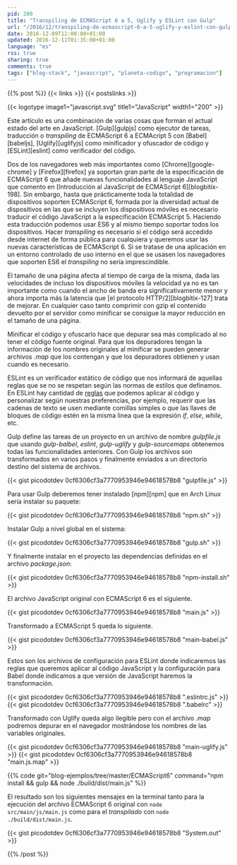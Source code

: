```yaml
---
pid: 200
title: "Transpiling de ECMAScript 6 a 5, Uglify y ESLint con Gulp"
url: "/2016/12/transpiling-de-ecmascript-6-a-5-uglify-y-eslint-con-gulp/"
date: 2016-12-09T12:00:00+01:00
updated: 2016-12-11T01:35:00+01:00
language: "es"
rss: true
sharing: true
comments: true
tags: ["blog-stack", "javascript", "planeta-codigo", "programacion"]
---
```


{{% post %}}
{{< links >}}
{{< postslinks >}}

{{< logotype image1="javascript.svg" title1="JavaScript" width1="200" >}}

Este artículo es una combinación de varias cosas que forman el actual estado del arte en JavaScript. [Gulp][gulpjs] como ejecutor de tareas, traducción o _transpiling_ de ECMAScript 6 a ECMAcript 5 con [Babel][babeljs], [Uglify][uglifyjs] como minificador y ofuscador de código y [ESLint][eslint] como verificador del código.

Dos de los navegadores web más importantes como [Chrome][google-chrome] y [Firefox][firefox] ya soportan gran parte de la especificación de ECMAScript 6 que añade nuevas funcionalidades al lenguaje JavaScript que comento en [Introducción al JavaScript de ECMAScript 6][blogbitix-198]. Sin embargo, hasta que prácticamente toda la totalidad de dispositivos soporten ECMAScript 6, formada por la diversidad actual de dispositivos en las que se incluyen los dispositivos móviles es necesario traducir el código JavaScript a la especificación ECMAScript 5. Haciendo esta traducción podemos usar ES6 y al mismo tiempo soportar todos los dispositivos. Hacer _transpiling_ es necesario si el código será accedido desde internet de forma pública para cualquiera y queremos usar las nuevas características de ECMAScript 6. Si se tratase de una aplicación en un entorno controlado de uso interno en el que se usasen los navegadores que soporten ES6 el _transpiling_ no sería imprescindible.

El tamaño de una página afecta al tiempo de carga de la misma, dada las velocidades de incluso los dispositivos móviles la velocidad ya no es tan importante como cuando el ancho de banda era significativamente menor y ahora importa más la latencia que [el protocolo HTTP/2][blogbitix-127] trata de mejorar. En cualquier caso tanto comprimir con gzip el contenido devuelto por el servidor como minificar se consigue la mayor reducción en el tamaño de una página.

Minificar el código y ofuscarlo hace que depurar sea más complicado al no tener el código fuente original. Para que los depuradores tengan la información de los nombres originales al minificar se pueden generar archivos _.map_ que los contengan y que los depuradores obtienen y usan cuando es necesario.

ESLint es un verificador estático de código que nos informará de aquellas reglas que se no se respetan según las normas de estilos que definamos. En ESLint hay cantidad de [reglas](https://eslint.org/docs/rules/) que podemos aplicar al código y personalizar según nuestras preferencias, por ejemplo, requerir que las cadenas de texto se usen mediante comillas simples o que las llaves de bloques de código estén en la misma linea que la expresión _if_, _else_, _while_, etc.

Gulp define las tareas de un proyecto en un archivo de nombre _gulpfile.js_ que usando _gulp-balbel_, _eslint_, _gulp-uglify_ y _gulp-sourcemaps_ obtenemos todas las funcionalidades anteriores. Con Gulp los archivos son transformados en varios pasos y finalmente enviados a un directorio destino del sistema de archivos.

{{< gist picodotdev 0cf6306cf3a7770953946e94618578b8 "gulpfile.js" >}}

Para usar Gulp deberemos tener instalado [npm][npm] que en Arch Linux sería instalar su paquete:

{{< gist picodotdev 0cf6306cf3a7770953946e94618578b8 "npm.sh" >}}

Instalar Gulp a nivel global en el sistema:

{{< gist picodotdev 0cf6306cf3a7770953946e94618578b8 "gulp.sh" >}}

Y finalmente instalar en el proyecto las dependencias definidas en el archivo _package.json_:

{{< gist picodotdev 0cf6306cf3a7770953946e94618578b8 "npm-install.sh" >}}

El archivo JavaScript original con ECMAScript 6 es el siguiente.

{{< gist picodotdev 0cf6306cf3a7770953946e94618578b8 "main.js" >}}

Transformado a ECMAScript 5 queda lo siguiente.

{{< gist picodotdev 0cf6306cf3a7770953946e94618578b8 "main-babel.js" >}}

Estos son los archivos de configuración para ESLint donde indicaremos las reglas que queremos aplicar al código JavaScript y la configuración para Babel donde indicamos a que versión de JavaScript haremos la transformación.

{{< gist picodotdev 0cf6306cf3a7770953946e94618578b8 ".eslintrc.js" >}}
{{< gist picodotdev 0cf6306cf3a7770953946e94618578b8 ".babelrc" >}}

Transformado con Uglify queda algo ilegible pero con el archivo _.map_ podremos depurar en el navegador mostrándose los nombres de las variables originales.

{{< gist picodotdev 0cf6306cf3a7770953946e94618578b8 "main-uglify.js" >}}
{{< gist picodotdev 0cf6306cf3a7770953946e94618578b8 "main.js.map" >}}

{{% code git="blog-ejemplos/tree/master/ECMAScript6" command="npm install && gulp && node ./build/dist/main.js" %}}

El resultado son los siguientes mensajes en la terminal tanto para la ejecución del archivo ECMAScript 6 original con <code>node src/main/js/main.js</code> como para el _transpilado_ con <code>node ./build/dist/main.js</code>.

{{< gist picodotdev 0cf6306cf3a7770953946e94618578b8 "System.out" >}}

{{% /post %}}
